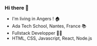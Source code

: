 ### Hi there 👋

- I'm living in Angers ! 🏠
- Ada Tech School, Nantes, France 📚
- Fullstack Developper 👩‍💻
- HTML, CSS, Javascript, React, Node.js 
